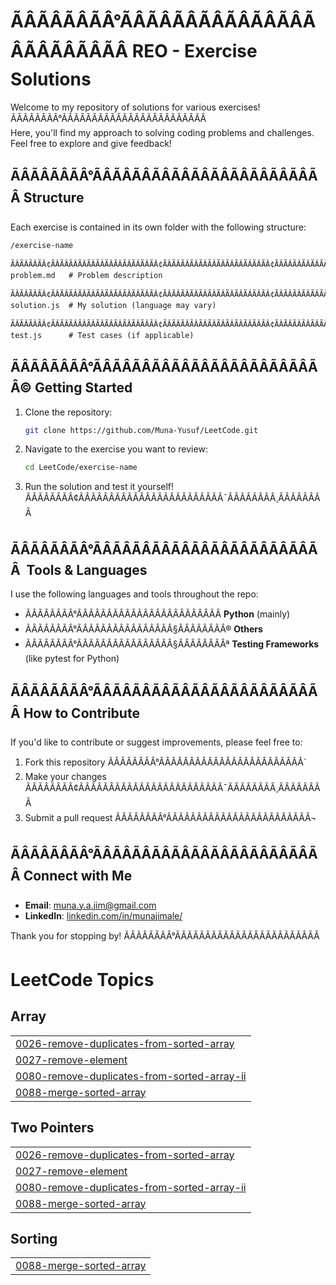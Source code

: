 # ÃÂÃÂÃÂÃÂ°ÃÂÃÂÃÂÃÂÃÂÃÂÃÂÃÂÃÂÃÂÃÂÃÂ REO - Exercise Solutions

Welcome to my repository of solutions for various exercises! ÃÂÃÂÃÂÃÂ°ÃÂÃÂÃÂÃÂÃÂÃÂÃÂÃÂÃÂÃÂÃÂÃÂ  
Here, you'll find my approach to solving coding problems and challenges. Feel free to explore and give feedback!

## ÃÂÃÂÃÂÃÂ°ÃÂÃÂÃÂÃÂÃÂÃÂÃÂÃÂÃÂÃÂÃÂÃÂ Structure

Each exercise is contained in its own folder with the following structure:

```
/exercise-name
  ÃÂÃÂÃÂÃÂ¢ÃÂÃÂÃÂÃÂÃÂÃÂÃÂÃÂÃÂÃÂÃÂÃÂ¢ÃÂÃÂÃÂÃÂÃÂÃÂÃÂÃÂÃÂÃÂÃÂÃÂ¢ÃÂÃÂÃÂÃÂÃÂÃÂÃÂÃÂ problem.md   # Problem description
  ÃÂÃÂÃÂÃÂ¢ÃÂÃÂÃÂÃÂÃÂÃÂÃÂÃÂÃÂÃÂÃÂÃÂ¢ÃÂÃÂÃÂÃÂÃÂÃÂÃÂÃÂÃÂÃÂÃÂÃÂ¢ÃÂÃÂÃÂÃÂÃÂÃÂÃÂÃÂ solution.js  # My solution (language may vary)
  ÃÂÃÂÃÂÃÂ¢ÃÂÃÂÃÂÃÂÃÂÃÂÃÂÃÂÃÂÃÂÃÂÃÂ¢ÃÂÃÂÃÂÃÂÃÂÃÂÃÂÃÂÃÂÃÂÃÂÃÂ¢ÃÂÃÂÃÂÃÂÃÂÃÂÃÂÃÂ test.js      # Test cases (if applicable)
```

## ÃÂÃÂÃÂÃÂ°ÃÂÃÂÃÂÃÂÃÂÃÂÃÂÃÂÃÂÃÂÃÂÃÂ© Getting Started

1. Clone the repository:
   ```bash
   git clone https://github.com/Muna-Yusuf/LeetCode.git
   ```
   
2. Navigate to the exercise you want to review:
   ```bash
   cd LeetCode/exercise-name
   ```

3. Run the solution and test it yourself! ÃÂÃÂÃÂÃÂ¢ÃÂÃÂÃÂÃÂÃÂÃÂÃÂÃÂÃÂÃÂÃÂÃÂ¯ÃÂÃÂÃÂÃÂ¸ÃÂÃÂÃÂÃÂ

## ÃÂÃÂÃÂÃÂ°ÃÂÃÂÃÂÃÂÃÂÃÂÃÂÃÂÃÂÃÂÃÂÃÂ  Tools & Languages

I use the following languages and tools throughout the repo:

- ÃÂÃÂÃÂÃÂ°ÃÂÃÂÃÂÃÂÃÂÃÂÃÂÃÂÃÂÃÂÃÂÃÂ **Python** (mainly)
- ÃÂÃÂÃÂÃÂ°ÃÂÃÂÃÂÃÂÃÂÃÂÃÂÃÂ§ÃÂÃÂÃÂÃÂ® **Others**
- ÃÂÃÂÃÂÃÂ°ÃÂÃÂÃÂÃÂÃÂÃÂÃÂÃÂ§ÃÂÃÂÃÂÃÂª **Testing Frameworks** (like pytest for Python)

## ÃÂÃÂÃÂÃÂ°ÃÂÃÂÃÂÃÂÃÂÃÂÃÂÃÂÃÂÃÂÃÂÃÂ How to Contribute

If you'd like to contribute or suggest improvements, please feel free to:

1. Fork this repository ÃÂÃÂÃÂÃÂ°ÃÂÃÂÃÂÃÂÃÂÃÂÃÂÃÂÃÂÃÂÃÂÃÂ´
2. Make your changes ÃÂÃÂÃÂÃÂ¢ÃÂÃÂÃÂÃÂÃÂÃÂÃÂÃÂÃÂÃÂÃÂÃÂ¯ÃÂÃÂÃÂÃÂ¸ÃÂÃÂÃÂÃÂ
3. Submit a pull request ÃÂÃÂÃÂÃÂ°ÃÂÃÂÃÂÃÂÃÂÃÂÃÂÃÂÃÂÃÂÃÂÃÂ¬

## ÃÂÃÂÃÂÃÂ°ÃÂÃÂÃÂÃÂÃÂÃÂÃÂÃÂÃÂÃÂÃÂÃÂ Connect with Me

- **Email**: [muna.y.a.jim@gmail.com](mailto:muna.y.a.jim@gmail.com)  
- **LinkedIn**: [linkedin.com/in/munajimale/](https://www.linkedin.com/in/munajimale/)

Thank you for stopping by! ÃÂÃÂÃÂÃÂ°ÃÂÃÂÃÂÃÂÃÂÃÂÃÂÃÂÃÂÃÂÃÂÃÂ

<!---LeetCode Topics Start-->
# LeetCode Topics
## Array
|  |
| ------- |
| [0026-remove-duplicates-from-sorted-array](https://github.com/Muna-Yusuf/LeetCode/tree/master/0026-remove-duplicates-from-sorted-array) |
| [0027-remove-element](https://github.com/Muna-Yusuf/LeetCode/tree/master/0027-remove-element) |
| [0080-remove-duplicates-from-sorted-array-ii](https://github.com/Muna-Yusuf/LeetCode/tree/master/0080-remove-duplicates-from-sorted-array-ii) |
| [0088-merge-sorted-array](https://github.com/Muna-Yusuf/LeetCode/tree/master/0088-merge-sorted-array) |
## Two Pointers
|  |
| ------- |
| [0026-remove-duplicates-from-sorted-array](https://github.com/Muna-Yusuf/LeetCode/tree/master/0026-remove-duplicates-from-sorted-array) |
| [0027-remove-element](https://github.com/Muna-Yusuf/LeetCode/tree/master/0027-remove-element) |
| [0080-remove-duplicates-from-sorted-array-ii](https://github.com/Muna-Yusuf/LeetCode/tree/master/0080-remove-duplicates-from-sorted-array-ii) |
| [0088-merge-sorted-array](https://github.com/Muna-Yusuf/LeetCode/tree/master/0088-merge-sorted-array) |
## Sorting
|  |
| ------- |
| [0088-merge-sorted-array](https://github.com/Muna-Yusuf/LeetCode/tree/master/0088-merge-sorted-array) |
<!---LeetCode Topics End-->
